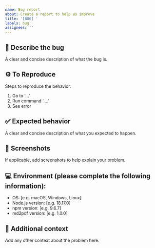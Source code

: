 ```yaml
---
name: Bug report
about: Create a report to help us improve
title: '[BUG] '
labels: bug
assignees: ''
---
```


## 🐛 Describe the bug
A clear and concise description of what the bug is.

## ⚙️ To Reproduce
Steps to reproduce the behavior:
1. Go to '...'
2. Run command '....'
3. See error

## ✅ Expected behavior
A clear and concise description of what you expected to happen.

## 📸 Screenshots
If applicable, add screenshots to help explain your problem.

## 💻 Environment (please complete the following information):
- OS: [e.g. macOS, Windows, Linux]
- Node.js version: [e.g. 18.17.0]
- npm version: [e.g. 9.6.7]
- md2pdf version: [e.g. 1.0.0]

## 📝 Additional context
Add any other context about the problem here.